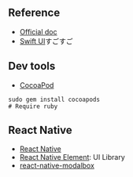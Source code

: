 
## Reference
- [Official doc]()
- [Swift UI](https://developer.apple.com/tutorials/swiftui/)すごすご

## Dev tools
- [CocoaPod](https://cocoapods.org/)
```
sudo gem install cocoapods
# Require ruby
```

## React Native
- [React Native](https://facebook.github.io/react-native/)
- [React Native Element](https://react-native-training.github.io/react-native-elements/): UI Library
- [react-native-modalbox](https://github.com/maxs15/react-native-modalbox)
